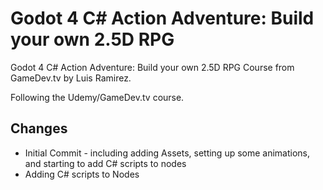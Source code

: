 # Godot 4 C# Action Adventure: Build your own 2.5D RPG

Godot 4 C# Action Adventure: Build your own 2.5D RPG Course from GameDev.tv by Luis Ramirez.

Following the Udemy/GameDev.tv course.
## Changes
* Initial Commit - including adding Assets, setting up some animations, and starting to add C# scripts to nodes
* Adding C# scripts to Nodes
